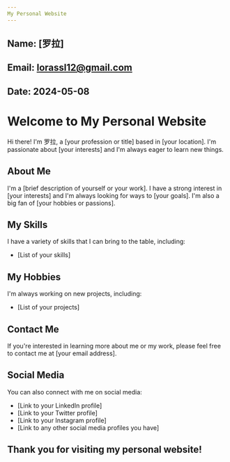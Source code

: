 ```yaml
---
My Personal Website
---
```


Name: [罗拉]
---


Email: [lorassl12@gmail.com](mailto:your-email@example.com)
---


Date: 2024-05-08
---

# Welcome to My Personal Website

Hi there! I'm 罗拉, a [your profession or title] based in [your location]. I'm passionate about [your interests] and I'm always eager to learn new things.

## About Me

I'm a [brief description of yourself or your work]. I have a strong interest in [your interests] and I'm always looking for ways to [your goals]. I'm also a big fan of [your hobbies or passions].

## My Skills

I have a variety of skills that I can bring to the table, including:

* [List of your skills]

## My Hobbies

I'm always working on new projects, including:

* [List of your projects]

## Contact Me

If you're interested in learning more about me or my work, please feel free to contact me at [your email address].

## Social Media

You can also connect with me on social media:

* [Link to your LinkedIn profile]
* [Link to your Twitter profile]
* [Link to your Instagram profile]
* [Link to any other social media profiles you have]

## Thank you for visiting my personal website!
